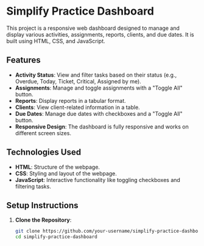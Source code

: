 # Simplify Practice Dashboard

This project is a responsive web dashboard designed to manage and display various activities, assignments, reports, clients, and due dates. It is built using HTML, CSS, and JavaScript.

## Features

- **Activity Status**: View and filter tasks based on their status (e.g., Overdue, Today, Ticket, Critical, Assigned by me).
- **Assignments**: Manage and toggle assignments with a "Toggle All" button.
- **Reports**: Display reports in a tabular format.
- **Clients**: View client-related information in a table.
- **Due Dates**: Manage due dates with checkboxes and a "Toggle All" button.
- **Responsive Design**: The dashboard is fully responsive and works on different screen sizes.

## Technologies Used

- **HTML**: Structure of the webpage.
- **CSS**: Styling and layout of the webpage.
- **JavaScript**: Interactive functionality like toggling checkboxes and filtering tasks.

## Setup Instructions

1. **Clone the Repository**:
   ```bash
   git clone https://github.com/your-username/simplify-practice-dashboard.git
   cd simplify-practice-dashboard
